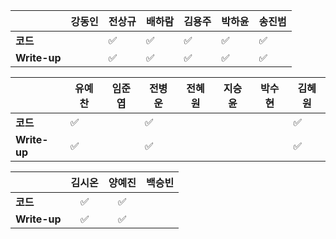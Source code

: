 |              | 강동인 |        전상규      | 배하람 | 김용주 | 박하윤 | 송진범 |
| ------------ | ------ | ----------------- | ------ | ------ | ------ | ------ |
| **코드**     ||:white_check_mark:| :white_check_mark: |:white_check_mark:| :white_check_mark:    |       :white_check_mark:    |
| **Write-up** ||:white_check_mark:| :white_check_mark: |:white_check_mark:|  :white_check_mark:      |      :white_check_mark:    |

|              | 유예찬 | 임준엽 | 전병운 | 전혜원 | 지승윤 | 박수현 | 김혜원 |
| ------------ | ------ | ------ | ------ | ------ | ------ | ------ | ------ |
| **코드**     |:white_check_mark:|  |:white_check_mark:|      |  ||:white_check_mark:|        ||
| **Write-up** |:white_check_mark:|  |:white_check_mark:|      |        ||:white_check_mark:|        ||

|              | 김시온 | 양예진 | 백승빈 |
| ------------ | :----: | :----: | :----: |
| **코드**     |:white_check_mark:|:white_check_mark:||
| **Write-up** |:white_check_mark:|:white_check_mark:||

